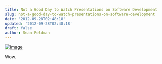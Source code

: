 ```yaml
---
title: Not a Good Day to Watch Presentations on Software Development
slug: not-a-good-day-to-watch-presentations-on-software-development
date: '2012-09-28T02:48:18'
updated: '2012-09-28T02:48:18'
draft: false
author: Sean Feldman
---
```



[![image](https://aspblogs.blob.core.windows.net/media/sfeldman/Media/image_thumb_5E1E5023.png "image")](https://aspblogs.blob.core.windows.net/media/sfeldman/Media/image_71ABAFC4.png)

Wow.


